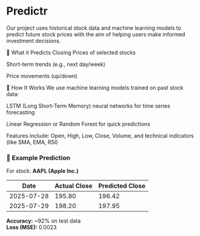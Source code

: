 # Predictr
Our project uses historical stock data and machine learning models to predict future stock prices with the aim of helping users make informed investment decisions.

🔮 What it Predicts
Closing Prices of selected stocks

Short-term trends (e.g., next day/week)

Price movements (up/down)

🧠 How It Works
We use machine learning models trained on past stock data:

LSTM (Long Short-Term Memory) neural networks for time series forecasting

Linear Regression or Random Forest for quick predictions

Features include: Open, High, Low, Close, Volume, and technical indicators (like SMA, EMA, RSI)

### 🧪 Example Prediction  
For stock: **AAPL (Apple Inc.)**

| Date       | Actual Close | Predicted Close |
|------------|--------------|-----------------|
| 2025-07-28 | 195.80       | 196.42          |
| 2025-07-29 | 198.20       | 197.95          |

**Accuracy:** ~92% on test data  
**Loss (MSE):** 0.0023
